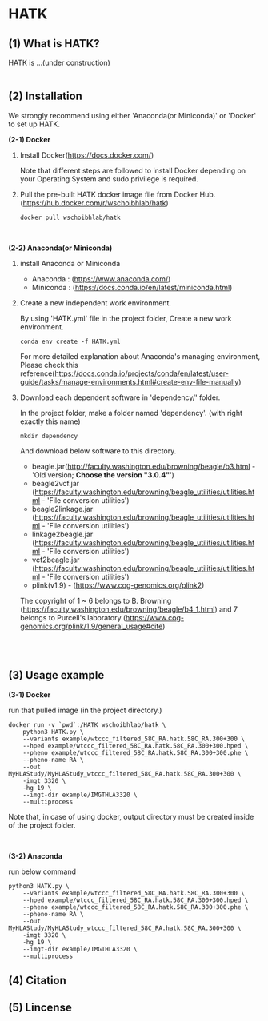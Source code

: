 # HATK


## (1) What is HATK?

HATK is ...(under construction)
<br>
<br>


## (2) Installation

We strongly recommend using either 'Anaconda(or Miniconda)' or 'Docker' to set up HATK.

**(2-1) Docker**

1. Install Docker(https://docs.docker.com/)

    Note that different steps are followed to install Docker depending on your Operating System and sudo privilege is required.

2. Pull the pre-built HATK docker image file from Docker Hub. (https://hub.docker.com/r/wschoibhlab/hatk)
    ```
    docker pull wschoibhlab/hatk
    ```
<br>

**(2-2) Anaconda(or Miniconda)**


1. install Anaconda or Miniconda
    - Anaconda : (https://www.anaconda.com/)
    - Miniconda : (https://docs.conda.io/en/latest/miniconda.html)

2. Create a new independent work environment.

    By using 'HATK.yml' file in the project folder, Create a new work environment. 

    ```
    conda env create -f HATK.yml
    ```

    For more detailed explanation about Anaconda's managing environment, Please check this reference(https://docs.conda.io/projects/conda/en/latest/user-guide/tasks/manage-environments.html#create-env-file-manually)

3. Download each dependent software in 'dependency/' folder.

    In the project folder, make a folder named 'dependency'. (with right exactly this name)
    ```
    mkdir dependency
    ```

    And download below software to this directory.

    - beagle.jar(http://faculty.washington.edu/browning/beagle/b3.html - 'Old version; **Choose the version "3.0.4"**')
    <!-- - beagle4.jar (https://faculty.washington.edu/browning/beagle/b4_1.html#download) -->
    - beagle2vcf.jar (https://faculty.washington.edu/browning/beagle_utilities/utilities.html  - 'File conversion utilities')
    - beagle2linkage.jar (https://faculty.washington.edu/browning/beagle_utilities/utilities.html  - 'File conversion utilities')
    - linkage2beagle.jar (https://faculty.washington.edu/browning/beagle_utilities/utilities.html  - 'File conversion utilities')
    - vcf2beagle.jar (https://faculty.washington.edu/browning/beagle_utilities/utilities.html  - 'File conversion utilities')
    - plink(v1.9) - (https://www.cog-genomics.org/plink2)

    The copyright of 1 ~ 6 belongs to B. Browning (https://faculty.washington.edu/browning/beagle/b4_1.html) and 7 belongs to Purcell's laboratory (https://www.cog-genomics.org/plink/1.9/general_usage#cite)

<br>
<br>


## (3) Usage example

**(3-1) Docker** 

run that pulled image (in the project directory.)


```
docker run -v `pwd`:/HATK wschoibhlab/hatk \
    python3 HATK.py \
    --variants example/wtccc_filtered_58C_RA.hatk.58C_RA.300+300 \
    --hped example/wtccc_filtered_58C_RA.hatk.58C_RA.300+300.hped \
    --pheno example/wtccc_filtered_58C_RA.hatk.58C_RA.300+300.phe \
    --pheno-name RA \
    --out MyHLAStudy/MyHLAStudy_wtccc_filtered_58C_RA.hatk.58C_RA.300+300 \
    -imgt 3320 \
    -hg 19 \
    --imgt-dir example/IMGTHLA3320 \
    --multiprocess
```

Note that, in case of using docker, output directory must be created inside of the project folder.

<br>

**(3-2) Anaconda**

run below command

```
python3 HATK.py \
    --variants example/wtccc_filtered_58C_RA.hatk.58C_RA.300+300 \
    --hped example/wtccc_filtered_58C_RA.hatk.58C_RA.300+300.hped \
    --pheno example/wtccc_filtered_58C_RA.hatk.58C_RA.300+300.phe \
    --pheno-name RA \
    --out MyHLAStudy/MyHLAStudy_wtccc_filtered_58C_RA.hatk.58C_RA.300+300 \
    -imgt 3320 \
    -hg 19 \
    --imgt-dir example/IMGTHLA3320 \
    --multiprocess
```

## (4) Citation

## (5) Lincense






<!-- comment 
## \<History\>

2nd Repository for HATK project.

(2018. 8. 2.)
Remote repository has been moved from Bitbucket to Github.


(2018. 12. 19.)
The branch 'b_20181219' has been created to
	(1) introduce logging system,
	(2) optimize and enhance the general performance,

and etc. 


(2019. 1. 10.)
The core engine modules("HLAtoSequences.py", "encodeVariants.py", "encodeHLA.py") are reworked urgently to solve the memroy usage problem(It was found to use maximum 64G RAM apporximately maybe due to Pandas).

The rework was primarily done in the work with Yang Luo in the repository of "MakeReference_v2" and the finalized rework outputs are applied to this project.
-->